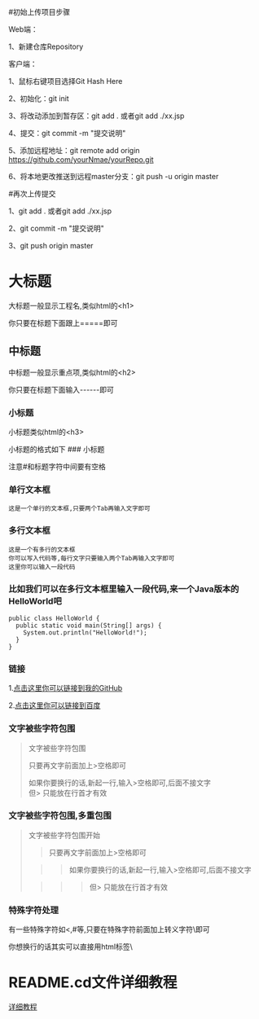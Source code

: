 #初始上传项目步骤

Web端：

1、新建仓库Repository


客户端：

1、鼠标右键项目选择Git Hash Here

2、初始化：git init

3、将改动添加到暂存区：git add . 或者git add ./xx.jsp

4、提交：git commit -m "提交说明"

5、添加远程地址：git remote add origin https://github.com/yourNmae/yourRepo.git

6、将本地更改推送到远程master分支：git push -u origin master


#再次上传提交

1、git add . 或者git add ./xx.jsp

2、git commit -m "提交说明"

3、git push origin master


大标题  
===================================  
  大标题一般显示工程名,类似html的\<h1\>
  
  你只要在标题下面跟上=====即可  
  
  
中标题  
-----------------------------------  
  中标题一般显示重点项,类似html的\<h2\>
  
  你只要在标题下面输入------即可  
  
  
### 小标题  
  小标题类似html的\<h3\>
  
  小标题的格式如下 ### 小标题
  
  注意#和标题字符中间要有空格  
  
### 单行文本框  
    这是一个单行的文本框,只要两个Tab再输入文字即可

### 多行文本框    
    这是一个有多行的文本框  
    你可以写入代码等,每行文字只要输入两个Tab再输入文字即可  
    这里你可以输入一段代码  
  
### 比如我们可以在多行文本框里输入一段代码,来一个Java版本的HelloWorld吧  
    public class HelloWorld {
      public static void main(String[] args) {
        System.out.println("HelloWorld!");
      }
    }

### 链接  
1.[点击这里你可以链接到我的GitHub](https://github.com/tangjinr)

2.[点击这里你可以链接到百度](https://www.baidu.com)
  
### 文字被些字符包围  
> 文字被些字符包围  
>  
> 只要再文字前面加上>空格即可  
>  
> 如果你要换行的话,新起一行,输入>空格即可,后面不接文字  
> 但> 只能放在行首才有效  
  
### 文字被些字符包围,多重包围  
> 文字被些字符包围开始  
>  
> > 只要再文字前面加上>空格即可  
>  
>  > > 如果你要换行的话,新起一行,输入>空格即可,后面不接文字  
>  
> > > > 但> 只能放在行首才有效  
  
### 特殊字符处理  
有一些特殊字符如<,#等,只要在特殊字符前面加上转义字符\即可

你想换行的话其实可以直接用html标签\


# README.cd文件详细教程
[详细教程](http://blog.csdn.net/kaitiren/article/details/38513715 "点击进入")
